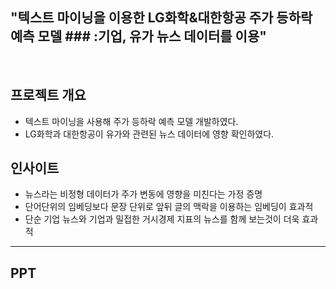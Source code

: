 ## **"텍스트 마이닝을 이용한 LG화학&대한항공 주가 등하락 예측 모델**  ### :기업, 유가 뉴스 데이터를 이용"
<br>



## **프로젝트 개요**
- 텍스트 마이닝을 사용해 주가 등하락 예측 모델 개발하였다. 
- LG화학과 대한항공이 유가와 관련된 뉴스 데이터에 영향 확인하였다.



## **인사이트**
- 뉴스라는 비정형 데이터가 주가 변동에 영향을 미친다는 가정 증명
- 단어단위의 임베딩보다 문장 단위로 앞뒤 글의 맥락을 이용하는 임베딩이 효과적
- 단순 기업 뉴스와 기업과 밀접한 거시경제 지표의 뉴스를 함께 보는것이 더욱 효과적

---
## **PPT**
